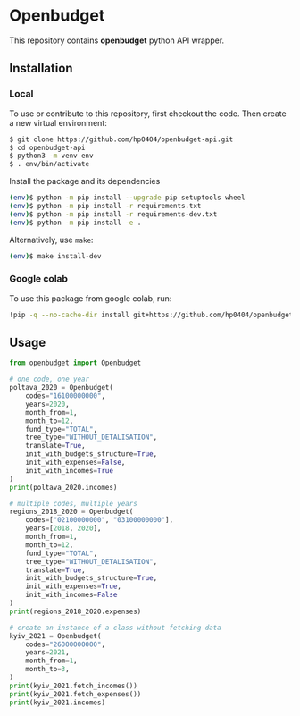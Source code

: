 # Openbudget

This repository contains **openbudget** python API wrapper. 


## Installation

### Local
To use or contribute to this repository, first checkout the code. Then create a new virtual environment:

```bash
$ git clone https://github.com/hp0404/openbudget-api.git
$ cd openbudget-api
$ python3 -m venv env
$ . env/bin/activate
```

Install the package and its dependencies
```bash
(env)$ python -m pip install --upgrade pip setuptools wheel
(env)$ python -m pip install -r requirements.txt
(env)$ python -m pip install -r requirements-dev.txt
(env)$ python -m pip install -e .
```

Alternatively, use `make`:
```bash
(env)$ make install-dev
```


### Google colab
To use this package from google colab, run:
```bash
!pip -q --no-cache-dir install git+https://github.com/hp0404/openbudget-api.git
```

## Usage

```python
from openbudget import Openbudget

# one code, one year
poltava_2020 = Openbudget(
    codes="16100000000",
    years=2020,
    month_from=1,
    month_to=12,
    fund_type="TOTAL",
    tree_type="WITHOUT_DETALISATION",
    translate=True,
    init_with_budgets_structure=True,
    init_with_expenses=False,
    init_with_incomes=True
)
print(poltava_2020.incomes)

# multiple codes, multiple years
regions_2018_2020 = Openbudget(
    codes=["02100000000", "03100000000"],
    years=[2018, 2020],
    month_from=1,
    month_to=12,
    fund_type="TOTAL",
    tree_type="WITHOUT_DETALISATION",
    translate=True,
    init_with_budgets_structure=True,
    init_with_expenses=True,
    init_with_incomes=False
)
print(regions_2018_2020.expenses)

# create an instance of a class without fetching data
kyiv_2021 = Openbudget(
    codes="26000000000",
    years=2021,
    month_from=1,
    month_to=3,
)
print(kyiv_2021.fetch_incomes())
print(kyiv_2021.fetch_expenses())
print(kyiv_2021.incomes)
```